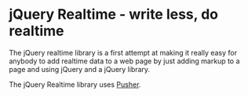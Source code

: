 # jQuery Realtime - write less, do realtime

The jQuery realtime library is a first attempt at making it really easy for anybody to add realtime data to a web page by just adding markup to a page and using jQuery and a jQuery library.

The jQuery Realtime library uses [Pusher](http://pusher.com).